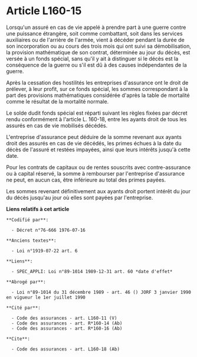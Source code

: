 # Article L160-15

Lorsqu'un assuré en cas de vie appelé à prendre part à une guerre contre une puissance étrangère, soit comme combattant, soit
dans les services auxiliaires ou de l'arrière de l'armée, vient à décéder pendant la durée de son incorporation ou au cours
des trois mois qui ont suivi sa démobilisation, la provision mathématique de son contrat, déterminée au jour du décès, est
versée à un fonds spécial, sans qu'il y ait à distinguer si le décès est la conséquence de la guerre ou s'il est dû à des
causes indépendantes de la guerre.

Après la cessation des hostilités les entreprises d'assurance ont le droit de prélever, à leur profit, sur ce fonds spécial,
les sommes correspondant à la part des provisions mathématiques considérée d'après la table de mortalité comme le résultat de
la mortalité normale.

Le solde dudit fonds spécial est réparti suivant les règles fixées par décret rendu conformément à l'article L. 160-18, entre
les ayants droit de tous les assurés en cas de vie mobilisés décédés.

L'entreprise d'assurance peut déduire de la somme revenant aux ayants droit des assurés en cas de vie décédés, les primes
échues à la date du décès de l'assuré et restées impayées, ainsi que leurs intérêts jusqu'à cette date.

Pour les contrats de capitaux ou de rentes souscrits avec contre-assurance ou à capital réservé, la somme à rembourser par
l'entreprise d'assurance ne peut, en aucun cas, être inférieure au total des primes payées.

Les sommes revenant définitivement aux ayants droit portent intérêt du jour du décès jusqu'au jour où elles sont payées par
l'entreprise.

**Liens relatifs à cet article**

	**Codifié par**:

	  - Décret n°76-666 1976-07-16

	**Anciens textes**:

	  - Loi n°1919-07-22 art. 6

	**Liens**:

	  - SPEC_APPLI: Loi n°89-1014 1989-12-31 art. 60 *date d'effet*

	**Abrogé par**:

	  - Loi n°89-1014 du 31 décembre 1989 - art. 46 () JORF 3 janvier 1990 en vigueur le 1er juillet 1990

	**Cité par**:

	  - Code des assurances - art. L160-11 (V)
	  - Code des assurances - art. R*160-14 (Ab)
	  - Code des assurances - art. R*160-16 (Ab)

	**Cite**:

	  - Code des assurances - art. L160-18 (Ab)
